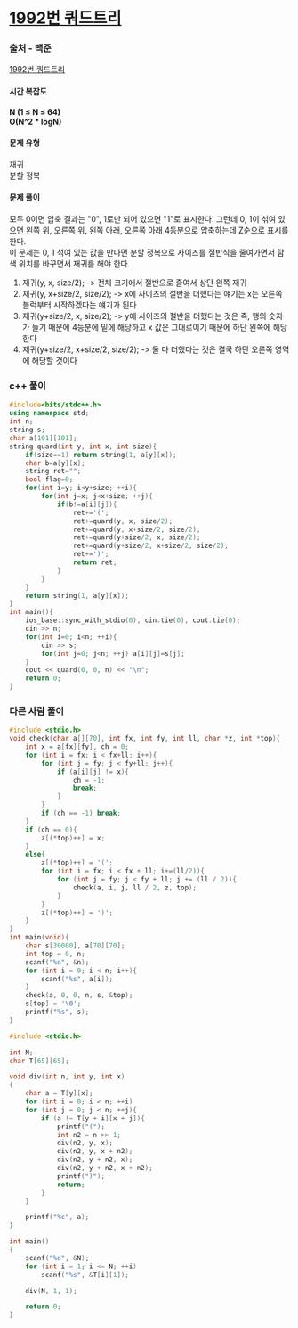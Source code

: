 # [1992번 쿼드트리](https://www.acmicpc.net/problem/1992)

### 출처 - 백준
[1992번 쿼드트리](https://www.acmicpc.net/problem/1992)

#### 시간 복잡도
**N (1 ≤ N ≤ 64)**  
**O(N^2 \* logN)**

#### 문제 유형
재귀  
분할 정복

#### 문제 풀이
모두 0이면 압축 결과는 "0", 1로만 되어 있으면 "1"로 표시한다. 그런데 0, 1이 섞여 있으면 왼쪽 위, 오른쪽 위, 왼쪽 아래, 오른쪽 아래 4등분으로 압축하는데 Z순으로 표시를 한다.  
이 문제는 0, 1 섞여 있는 값을 만나면 분할 정복으로 사이즈를 절반식을 줄여가면서 탐색 위치를 바꾸면서 재귀를 해야 한다.  

1. 재귀(y, x, size/2); -> 전체 크기에서 절반으로 줄여서 상단 왼쪽 재귀
2. 재귀(y, x+size/2, size/2); -> x에 사이즈의 절반을 더했다는 얘기는 x는 오른쪽 블럭부터 시작하겠다는 얘기가 된다
3. 재귀(y+size/2, x, size/2); -> y에 사이즈의 절반을 더했다는 것은 즉, 행의 숫자가 늘기 때문에 4등분에 밑에 해당하고 x 값은 그대로이기 때문에 하단 왼쪽에 해당한다
4. 재귀(y+size/2, x+size/2, size/2); -> 둘 다 더했다는 것은 결국 하단 오른쪽 영역에 해당할 것이다

### c++ 풀이
```c++
#include<bits/stdc++.h>
using namespace std;
int n;
string s;
char a[101][101];
string quard(int y, int x, int size){    
    if(size==1) return string(1, a[y][x]);
    char b=a[y][x];
    string ret="";
    bool flag=0;
    for(int i=y; i<y+size; ++i){
        for(int j=x; j<x+size; ++j){
            if(b!=a[i][j]){
                ret+='(';                
                ret+=quard(y, x, size/2);
                ret+=quard(y, x+size/2, size/2);
                ret+=quard(y+size/2, x, size/2);
                ret+=quard(y+size/2, x+size/2, size/2);
                ret+=')';
                return ret;
            }
        }
    }
    return string(1, a[y][x]);
}
int main(){
    ios_base::sync_with_stdio(0), cin.tie(0), cout.tie(0);
    cin >> n;
    for(int i=0; i<n; ++i){
        cin >> s;
        for(int j=0; j<n; ++j) a[i][j]=s[j];
    }
    cout << quard(0, 0, n) << "\n";
    return 0;
}
```

### 다른 사람 풀이
```c++
#include <stdio.h>
void check(char a[][70], int fx, int fy, int ll, char *z, int *top){
    int x = a[fx][fy], ch = 0;
    for (int i = fx; i < fx+ll; i++){
        for (int j = fy; j < fy+ll; j++){
            if (a[i][j] != x){
                ch = -1;
                break;
            }
        }
        if (ch == -1) break;
    }
    if (ch == 0){
        z[(*top)++] = x;
    }
    else{
        z[(*top)++] = '(';
        for (int i = fx; i < fx + ll; i+=(ll/2)){
            for (int j = fy; j < fy + ll; j += (ll / 2)){
                check(a, i, j, ll / 2, z, top);
            }
        }
        z[(*top)++] = ')';
    }
}
int main(void){
    char s[30000], a[70][70];
    int top = 0, n;
    scanf("%d", &n);
    for (int i = 0; i < n; i++){
        scanf("%s", a[i]);
    }
    check(a, 0, 0, n, s, &top);
    s[top] = '\0';
    printf("%s", s);
}
```

```c++
#include <stdio.h>

int N;
char T[65][65];

void div(int n, int y, int x)
{
    char a = T[y][x];
    for (int i = 0; i < n; ++i)
    for (int j = 0; j < n; ++j){
        if (a != T[y + i][x + j]){
            printf("(");
            int n2 = n >> 1;
            div(n2, y, x);
            div(n2, y, x + n2);
            div(n2, y + n2, x);
            div(n2, y + n2, x + n2);
            printf(")");
            return;
        }
    }

    printf("%c", a);
}

int main()
{
    scanf("%d", &N);
    for (int i = 1; i <= N; ++i)
        scanf("%s", &T[i][1]);

    div(N, 1, 1);

    return 0;
}
```